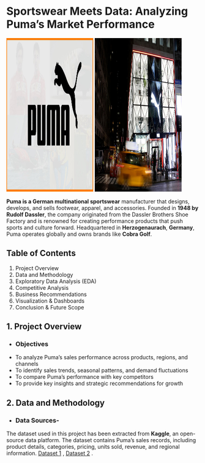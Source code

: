 # **Sportswear Meets Data: Analyzing Puma’s Market Performance**
<img src="pictures/puma.jpg" alt="Puma Logo" width="45%" height="400">  <img src="pictures/puma store.jpg" alt="Puma Store" width="45%" height="400">


**Puma is a German multinational sportswear** manufacturer that designs, develops, and sells footwear, apparel, and accessories. Founded in **1948 by Rudolf Dassler**, the company originated from the Dassler Brothers Shoe Factory and is renowned for creating performance products that push sports and culture forward. Headquartered in **Herzogenaurach**, **Germany**, Puma operates globally and owns brands like **Cobra Golf**. 

## Table of Contents 
  1. Project Overview 
  2. Data and Methodology
  3. Exploratory Data Analysis (EDA)
  4. Competitive Analysis
  5. Business Recommendations           
  6. Visualization & Dashboards
  7. Conclusion & Future Scope

## 1. Project Overview
- ### **Objectives**
- To analyze Puma’s sales performance across products, regions, and channels
- To identify sales trends, seasonal patterns, and demand fluctuations
- To compare Puma’s performance with key competitors
- To provide key insights and strategic recommendations for growth

## 2. Data and Methodology
- ### Data Sources-
The dataset used in this project has been extracted from **Kaggle**, an open-source data platform. The dataset contains Puma’s sales records, including product details, categories, pricing, units sold, revenue, and regional information. [Dataset 1](https://www.kaggle.com/datasets/diabto/puma-dataset) , [Dataset 2](https://www.kaggle.com/datasets/abdullahlahaji/footware-sales-dataset) .




